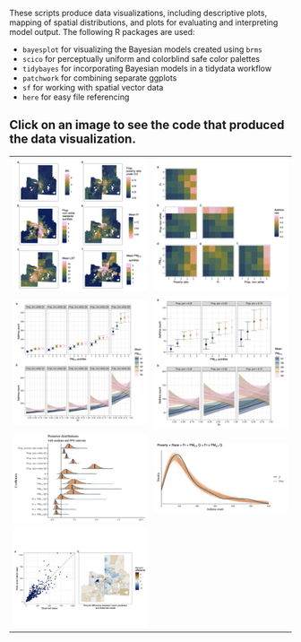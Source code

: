 These scripts produce data visualizations, including descriptive plots, mapping of spatial distributions, and plots for evaluating and interpreting model output. The following R packages are used:

- `bayesplot` for visualizing the Bayesian models created using `brms`
- `scico` for perceptually uniform and colorblind safe color palettes
- `tidybayes` for incorporating Bayesian models in a tidydata workflow
- `patchwork` for combining separate ggplots
- `sf` for working with spatial vector data
- `here` for easy file referencing

## Click on an image to see the code that produced the data visualization.

| | |
|:---:|:---:|
| <a href="Fig-2.R"><img src="Figure-2.png"></a> | <a href="Fig-3.R"><img src="Figure-3.png"></a> |
| <a href="Fig-5-6.R"><img src="Figure-6.png"></a> | <a href="Fig-5-6.R"><img src="Figure-5.png"></a> |
| <a href="Fig-4.R"><img src="Figure-4.png"></a> | <a href="Fig-7.R"><img src="Figure-7.png"></a> |
| <a href="Fig-8.R"><img src="Figure-8.png"></a> | <img width="50%">|


